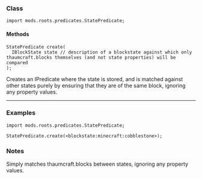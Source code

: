 
### Class

```zenscript
import mods.roots.predicates.StatePredicate;
```

#### Methods

```zenscript
StatePredicate create(
  IBlockState state // description of a blockstate against which only thaumcraft.blocks themselves (and not state properties) will be compared
);
```

Creates an IPredicate where the state is stored, and is matched against other states purely by ensuring that they are of the same block, ignoring any property values.

---


### Examples

```zenscript
import mods.roots.predicates.StatePredicate;

StatePredicate.create(<blockstate:minecraft:cobblestone>);
```

### Notes

Simply matches thaumcraft.blocks between states, ignoring any property values.
